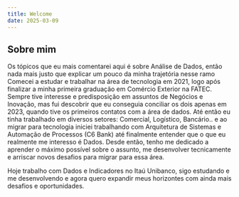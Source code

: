```yaml
---
title: Welcome
date: 2025-03-09
---
```


<h2>Sobre mim</h2>

Os tópicos que eu mais comentarei aqui é sobre Análise de Dados, então nada mais justo que explicar um pouco da minha trajetória nesse ramo
Comecei a estudar e trabalhar na área de tecnologia em 2021, logo após finalizar a minha primeira graduação em Comércio Exterior na FATEC. 
Sempre tive interesse e predisposição em assuntos de Negócios e Inovação, mas fui descobrir que eu conseguia conciliar os dois apenas em 2023, quando tive os primeiros contatos com a área de dados. 
Até então eu tinha trabalhado em diversos setores: Comercial, Logístico, Bancário.. e ao migrar para tecnologia iniciei trabalhando com Arquitetura de Sistemas e Automação de Processos (C6 Bank) até finalmente entender que o que eu realmente me interesso é Dados. 
Desde então, tenho me dedicado a aprender o máximo possível sobre o assunto, me desenvolver tecnicamente e arriscar novos desafios para migrar para essa área. 

Hoje trabalho com Dados e Indicadores no Itaú Unibanco, sigo estudando e me desenvolvendo e agora quero expandir meus horizontes com ainda mais desafios e oportunidades. 
